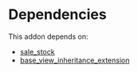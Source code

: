 # Dependencies

This addon depends on:

- [sale_stock](https://github.com/bringout/oca-ocb-sale)
- [base_view_inheritance_extension](https://github.com/bringout/oca-technical)
